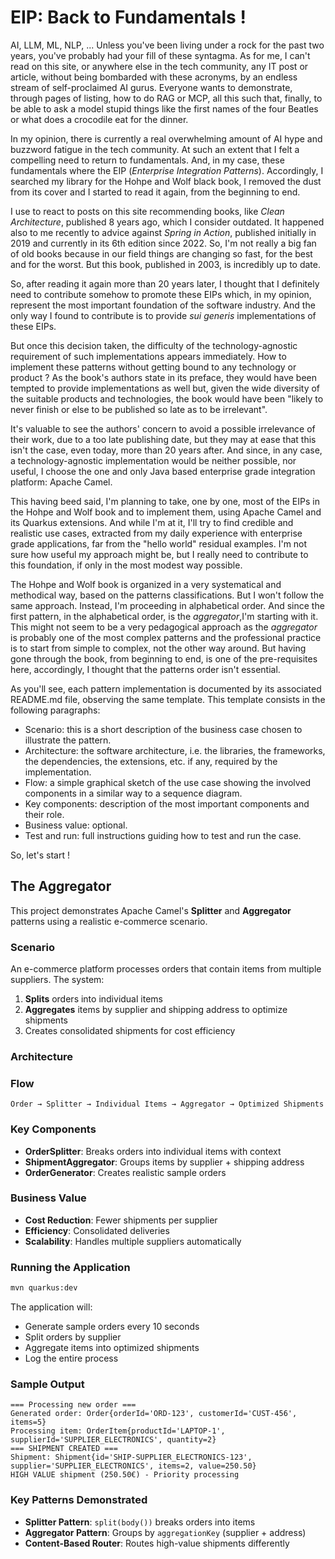 # EIP: Back to Fundamentals !

AI, LLM, ML, NLP, ... Unless you've been living under a rock for the past two years,
you've probably had your fill of these syntagma. As for me, I can't read on this
site, or anywhere else in the tech community, any IT post or article, without being 
bombarded with these acronyms, by an endless stream of self-proclaimed AI gurus.
Everyone wants to demonstrate, through pages of listing, how to do RAG or MCP,
all this such that, finally, to be able to ask a model stupid things like the 
first names of the four Beatles or what does a crocodile eat for the dinner.

In my opinion, there is currently a real overwhelming amount of AI hype and 
buzzword fatigue in the tech community. At such an extent that I felt a 
compelling need to return to fundamentals. And, in my case, these fundamentals where the EIP
(*Enterprise Integration Patterns*). Accordingly, I searched my library for the
Hohpe and Wolf black book, I removed the dust from its cover and I started to 
read it again, from the beginning to end.

I use to react to posts on this site recommending books, like *Clean Architecture*,
published 8 years ago, which I consider outdated. It happened also to me recently to 
advice against *Spring in Action*, published initially in 2019 and currently in
its 6th edition since 2022. So, I'm not really a big fan of old books because in
our field things are changing so fast, for the best and for the worst. But this
book, published in 2003, is incredibly up to date.

So, after reading it again more than 20 years later, I thought that I definitely need to 
contribute somehow to promote these EIPs which, in my opinion, represent the most
important foundation of the software industry. And the only way I found to 
contribute is to provide *sui generis* implementations of these EIPs. 

But once this decision taken, the difficulty of the technology-agnostic requirement
of such implementations appears immediately. How to implement these patterns without
getting bound to any technology or product ? As the book's authors state in its 
preface, they would have been tempted to provide implementations as well but, 
given the wide diversity of the suitable products and technologies, the book 
would have been "likely to never finish or else to be published so late as to 
be irrelevant". 

It's valuable to see the authors' concern to avoid a possible irrelevance of their
work, due to a too late publishing date, but they may at ease that this isn't 
the case, even today, more than 20 years after. And since, in any case, a 
technology-agnostic implementation would be neither possible, nor useful, I 
choose the one and only Java based enterprise grade integration platform: 
Apache Camel.

This having beed said, I'm planning to take, one by one, most of the EIPs in the Hohpe
and Wolf book and to implement them, using Apache Camel and its Quarkus extensions.
And while I'm at it, I'll try to find credible and realistic use cases, extracted
from my daily experience with enterprise grade applications, far from the "hello
world" residual examples. I'm not sure how useful my approach might be, but I 
really need to contribute to this foundation, if only in the most modest way
possible. 

The Hohpe and Wolf book is organized in a very systematical and methodical way,
based on the patterns classifications. But I won't follow the same approach. 
Instead, I'm proceeding in alphabetical order. And since the first pattern, in
the alphabetical order, is the *aggregator*,I'm starting with it. This might 
not seem to be a very pedagogical approach as the *aggregator* is probably one
of the most complex patterns and the professional practice is to start from 
simple to complex, not the other way around. But having gone through the book,
from beginning to end, is one of the pre-requisites here, accordingly, I thought
that the patterns order isn't essential.

As you'll see, each pattern implementation is documented 
by its associated README.md file, observing the same template. This template 
consists in the following paragraphs: 

  - Scenario: this is a short description of the business case chosen to illustrate the pattern.
  - Architecture: the software architecture, i.e. the libraries, the frameworks, the dependencies, the extensions, etc. if any, required by the implementation.
  - Flow: a simple graphical sketch of the use case showing the involved components in a similar way to a sequence diagram.
  - Key components: description of the most important components and their role.
  - Business value: optional.
  - Test and run: full instructions guiding how to test and run the case.

So, let's start !

## The Aggregator

This project demonstrates Apache Camel's **Splitter** and **Aggregator** patterns using a realistic e-commerce scenario.

### Scenario

An e-commerce platform processes orders that contain items from multiple suppliers. The system:
  1. **Splits** orders into individual items
  2. **Aggregates** items by supplier and shipping address to optimize shipments
  3. Creates consolidated shipments for cost efficiency

### Architecture

### Flow

```
Order → Splitter → Individual Items → Aggregator → Optimized Shipments
```

### Key Components

- **OrderSplitter**: Breaks orders into individual items with context
- **ShipmentAggregator**: Groups items by supplier + shipping address
- **OrderGenerator**: Creates realistic sample orders

### Business Value
- **Cost Reduction**: Fewer shipments per supplier
- **Efficiency**: Consolidated deliveries
- **Scalability**: Handles multiple suppliers automatically

### Running the Application

```bash
mvn quarkus:dev
```

The application will:
- Generate sample orders every 10 seconds
- Split orders by supplier
- Aggregate items into optimized shipments
- Log the entire process

### Sample Output
```
=== Processing new order ===
Generated order: Order{orderId='ORD-123', customerId='CUST-456', items=5}
Processing item: OrderItem{productId='LAPTOP-1', supplierId='SUPPLIER_ELECTRONICS', quantity=2}
=== SHIPMENT CREATED ===
Shipment: Shipment{id='SHIP-SUPPLIER_ELECTRONICS-123', supplier='SUPPLIER_ELECTRONICS', items=2, value=250.50}
HIGH VALUE shipment (250.50€) - Priority processing
```

### Key Patterns Demonstrated
- **Splitter Pattern**: `split(body())` breaks orders into items
- **Aggregator Pattern**: Groups by `aggregationKey` (supplier + address)
- **Content-Based Router**: Routes high-value shipments differently
